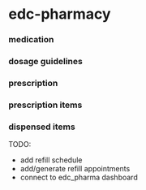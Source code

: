 # edc-pharmacy

### medication

### dosage guidelines

### prescription

### prescription items

### dispensed items

TODO:

* add refill schedule
* add/generate refill appointments
* connect to edc_pharma dashboard
